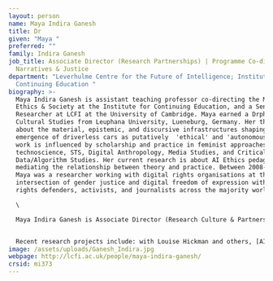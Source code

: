 ```yaml
---
layout: person
name: Maya Indira Ganesh
title: Dr
given: "Maya "
preferred: ""
family: Indira Ganesh
job_title: Associate Director (Research Partnerships) | Programme Co-director,
  Narratives & Justice
department: "Leverhulme Centre for the Future of Intelligence; Institute for
  Continuing Education "
biography: >-
  Maya Indira Ganesh is assistant teaching professor co-directing the MSt in AI
  Ethics & Society at the Institute for Continuing Education, and a Senior
  Researcher at LCFI at the University of Cambridge. Maya earned a Drphil in
  Cultural Studies from Leuphana University, Lueneburg, Germany. Her thesis was
  about the material, epistemic, and discursive infrastructures shaping the
  emergence of driverless cars as putatively  'ethical' and 'autonomous'. Her
  work is influenced by scholarship and practice in feminist approaches to
  technoscience, STS, Digital Anthropology, Media Studies, and Critical
  Data/Algorithm Studies. Her current research is about AI Ethics pedagogy in
  mediating the relationship between theory and practice. Between 2008-2017,
  Maya was a researcher working with digital rights organisations at the
  intersection of gender justice and digital freedom of expression with human
  rights defenders, activists, and journalists across the majority world.\

  \

  Maya Indira Ganesh is Associate Director (Research Culture & Partnerships), co-director of the [Narratives and Justice Program,](https://www.lcfi.ac.uk/research/programme/ai-narratives-and-justice) and a Senior Research Fellow at the Leverhulme Centre for the Future of Intelligence (CFI). From October 2021- July 2024 she was an assistant teaching professor at the [Institute of Continuing Education](https://www.ice.cam.ac.uk/) (ICE) where she co-directed the [MSt in AI Ethics and Society](https://www.lcfi.ac.uk/education/mst/) run jointly between ICE and CFI. Maya has masters degrees in Psychology, and in Media and Cultural Studies, and a Drphil in Cultural Studies. Her doctoral work took the case of the ‘ethics of autonomous driving’ to study the implications of ethical decision-making proposed by algorithmic/AI technologies for human social and spatial relations. Her monograph based on this work, *Auto-Correct: The Fantasies and Failures of AI, Ethics, and the Driverless Car* was published in March 2025 and can be ordered [here.](https://artezpress.artez.nl/books/auto-correct/) Maya draws on varied theoretical and methodological genres, including feminist scholarship, participatory methods, Media and Cultural studies, and Science and Technology Studies to examine how AI is being deployed in public, and how AI’s marginalised and expert publics shape the technology.


  Recent research projects include: with Louise Hickman and others, [AI in the Street](https://www.careful.industries/ai-in-the-street/overview) (2024); [Decision-making with AI in connected places and cities](https://ai.cam.ac.uk/projects/decision-making-with-ai-in-connected-places-and-cities), a collaboration with partners across the university supported by the AI@Cam initiative (2024-2026) and the UK government’s [AI Security Institute](https://www.aisi.gov.uk/work/strengthening-ai-resilience) (2025-2026); and [Ai for Cultural Heritage (ArCH),](https://ai.cam.ac.uk/projects/ai-for-cultural-heritage-hub-arch) (2025-2026), a collaboration being led by the University Library to ‘create a secure workspace and Community of Practice to empower non-technical users (practitioners and academics) to analyse cultural heritage data securely with AI tools.’ She is also an invited speaker, curatorial advisor, and essayist writing about cultural conditions of embodied life under automation and AI. Prior to academia, Maya spent over a decade as a researcher and info-activist working at the intersection of gender justice, security, and digital freedom of expression.  An up-to-date list of her publications, talks, and writing about AI/digital culture can be found [here](https://bodyofwork.in/).
image: /assets/uploads/Ganesh_Indira.jpg
webpage: http://lcfi.ac.uk/people/maya-indira-ganesh/
crsid: mi373
---
```

